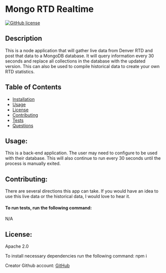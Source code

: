
  # Mongo RTD Realtime
  [![GitHub license](https://img.shields.io/badge/license-Apache2.0-blue.svg)](https://github.com/tsbolty/mongo-rtd-realtime)
  
  ## Description
  This is a node application that will gather live data from Denver RTD and post that data to a MongoDB database. It will query information every 30 seconds and replace all collections in the database with the updated version. This can also be used to compile historical data to create your own RTD statistics.

  

  ## Table of Contents

  * [Installation](#Installation)
  * [Usage](#Usage)
  * [License](#License)
  * [Contributing](#Contributing)
  * [Tests](#Tests)
  * [Questions](#Questions)

  ## Usage: 
  This is a back-end application. The user may need to configure to be used with their database. This will also continue to run every 30 seconds until the process is manually exited.
  
  ## Contributing: 
  There are several directions this app can take. If you would have an idea to use this live data or the historical data, I would love to hear it. 
  
  #### To run tests, run the following command: 
  N/A
  
  ## License: 
  Apache 2.0
  
  To install necessary dependencies run the following command: npm i
  
  Creator Github account: [GitHub](https://github.com/tsbolty)
  